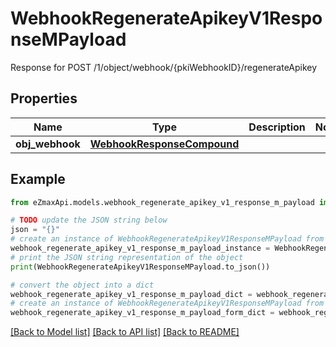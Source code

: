 # WebhookRegenerateApikeyV1ResponseMPayload

Response for POST /1/object/webhook/{pkiWebhookID}/regenerateApikey

## Properties

Name | Type | Description | Notes
------------ | ------------- | ------------- | -------------
**obj_webhook** | [**WebhookResponseCompound**](WebhookResponseCompound.md) |  | 

## Example

```python
from eZmaxApi.models.webhook_regenerate_apikey_v1_response_m_payload import WebhookRegenerateApikeyV1ResponseMPayload

# TODO update the JSON string below
json = "{}"
# create an instance of WebhookRegenerateApikeyV1ResponseMPayload from a JSON string
webhook_regenerate_apikey_v1_response_m_payload_instance = WebhookRegenerateApikeyV1ResponseMPayload.from_json(json)
# print the JSON string representation of the object
print(WebhookRegenerateApikeyV1ResponseMPayload.to_json())

# convert the object into a dict
webhook_regenerate_apikey_v1_response_m_payload_dict = webhook_regenerate_apikey_v1_response_m_payload_instance.to_dict()
# create an instance of WebhookRegenerateApikeyV1ResponseMPayload from a dict
webhook_regenerate_apikey_v1_response_m_payload_form_dict = webhook_regenerate_apikey_v1_response_m_payload.from_dict(webhook_regenerate_apikey_v1_response_m_payload_dict)
```
[[Back to Model list]](../README.md#documentation-for-models) [[Back to API list]](../README.md#documentation-for-api-endpoints) [[Back to README]](../README.md)


